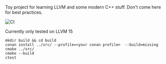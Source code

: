Toy project for learning LLVM and some modern C++ stuff. Don't come here for best practices.

![CI](https://github.com/knatten/DumbLang/actions/workflows/ci.yml/badge.svg)


Currently only tested on LLVM 15

```
mkdir build && cd build
conan install ../src/ --profile=<your conan profile>  --build=missing
cmake ../src/
cmake --build
ctest
```

